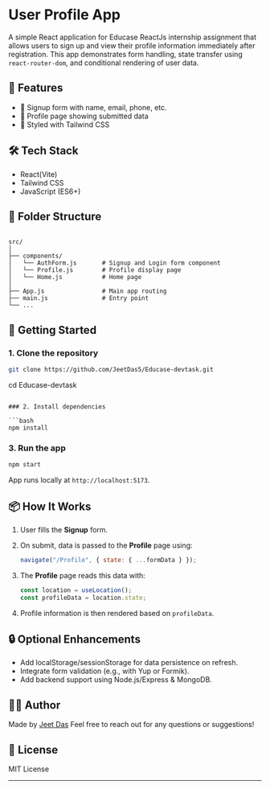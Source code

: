 # User Profile App

A simple React application for Educase ReactJs internship assignment that allows users to sign up and view their profile information immediately after registration. This app demonstrates form handling, state transfer using `react-router-dom`, and conditional rendering of user data.

## 🔧 Features

- 📝 Signup form with name, email, phone, etc.
- 👤 Profile page showing submitted data
- 🎨 Styled with Tailwind CSS

## 🛠 Tech Stack

- React(Vite)
- Tailwind CSS
- JavaScript (ES6+)

## 📁 Folder Structure

```

src/
│
├── components/
│   └── AuthForm.js       # Signup and Login form component
│   └── Profile.js        # Profile display page
│   └── Home.js           # Home page
│
├── App.js                # Main app routing
├── main.js               # Entry point
└── ...

```

## 🚀 Getting Started

### 1. Clone the repository

```bash
git clone https://github.com/JeetDas5/Educase-devtask.git
```

cd Educase-devtask

````

### 2. Install dependencies

```bash
npm install
````

### 3. Run the app

```bash
npm start
```

App runs locally at `http://localhost:5173`.

## 📦 How It Works

1. User fills the **Signup** form.
2. On submit, data is passed to the **Profile** page using:

   ```js
   navigate("/Profile", { state: { ...formData } });
   ```

3. The **Profile** page reads this data with:

   ```js
   const location = useLocation();
   const profileData = location.state;
   ```

4. Profile information is then rendered based on `profileData`.

## 🔒 Optional Enhancements

- Add localStorage/sessionStorage for data persistence on refresh.
- Integrate form validation (e.g., with Yup or Formik).
- Add backend support using Node.js/Express & MongoDB.

## 🧑‍💻 Author

Made by [Jeet Das](https://github.com/JeetDas5)
Feel free to reach out for any questions or suggestions!

## 📄 License

MIT License

---
